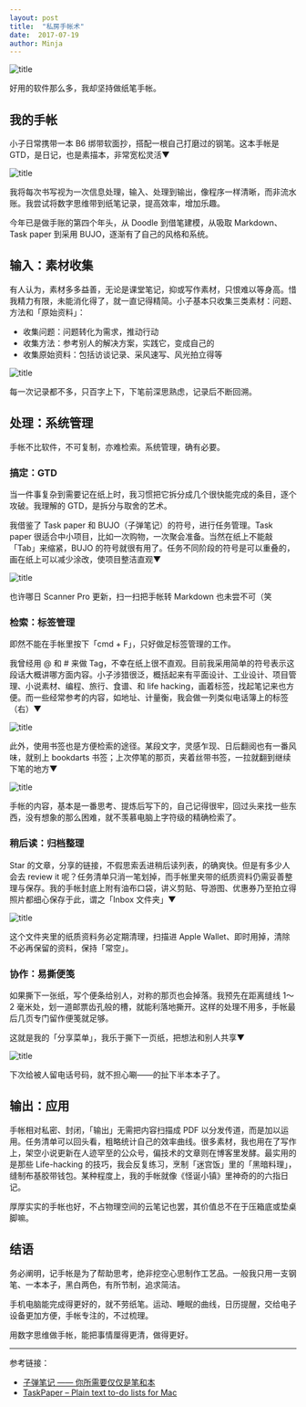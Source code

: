 ```yaml
---
layout: post
title:  "私房手帐术"
date:  2017-07-19
author: Minja
---
```


![title](https://raw.githubusercontent.com/BlackwinMin/blackwinmin.github.io/master/lib/2017-07-19-私房手帐术/b250983c3813d86580d902bec898354a.jpg)

好用的软件那么多，我却坚持做纸笔手帐。

## 我的手帐

小子日常携带一本 B6 绑带软面抄，搭配一根自己打磨过的钢笔。这本手帐是 GTD，是日记，也是素描本，非常宽松灵活▼

![title](https://raw.githubusercontent.com/BlackwinMin/blackwinmin.github.io/master/lib/2017-07-19-私房手帐术/cd80e2a597f6b19e1d2e179b9d8d3adc.png)

我将每次书写视为一次信息处理，输入、处理到输出，像程序一样清晰，而非流水账。我尝试将数字思维带到纸笔记录，提高效率，增加乐趣。

今年已是做手账的第四个年头，从 Doodle 到借笔建模，从吸取 Markdown、Task paper 到采用 BUJO，逐渐有了自己的风格和系统。

## 输入：素材收集

有人认为，素材多多益善，无论是课堂笔记，抑或写作素材，只恨难以等身高。惜我精力有限，未能消化得了，就一直记得精简。小子基本只收集三类素材：问题、方法和「原始资料」：

- 收集问题：问题转化为需求，推动行动
- 收集方法：参考别人的解决方案，实践它，变成自己的
- 收集原始资料：包括访谈记录、采风速写、风光拍立得等

![title](https://raw.githubusercontent.com/BlackwinMin/blackwinmin.github.io/master/lib/2017-07-19-私房手帐术/bcc225b30d2fc3ee5f90103dc7bd992d.png)

每一次记录都不多，只百字上下，下笔前深思熟虑，记录后不断回溯。

## 处理：系统管理

手帐不比软件，不可复制，亦难检索。系统管理，确有必要。

### 搞定：GTD

当一件事复杂到需要记在纸上时，我习惯把它拆分成几个很快能完成的条目，逐个攻破。我理解的 GTD，是拆分与取舍的艺术。

我借鉴了 Task paper 和 BUJO（子弹笔记）的符号，进行任务管理。Task paper 很适合中小项目，比如一次购物，一次聚会准备。当然在纸上不能敲「Tab」来缩紧，BUJO 的符号就很有用了。任务不同阶段的符号是可以重叠的，画在纸上可以减少涂改，使项目整洁直观▼

![title](https://raw.githubusercontent.com/BlackwinMin/blackwinmin.github.io/master/lib/2017-07-19-私房手帐术/4b710a2ef67113f8ea76056ba4d56d83.png)

也许哪日 Scanner Pro 更新，扫一扫把手帐转 Markdown 也未尝不可（笑

### 检索：标签管理

即然不能在手帐里按下「cmd + F」，只好做足标签管理的工作。

我曾经用 @ 和 # 来做 Tag，不幸在纸上很不直观。目前我采用简单的符号表示这段话大概讲哪方面内容。小子涉猎很泛，概括起来有平面设计、工业设计、项目管理、小说素材、编程、旅行、食谱、和 life hacking，画着标签，找起笔记来也方便。而一些经常参考的内容，如地址、计量衡，我会做一列类似电话簿上的标签（右）▼

![title](https://raw.githubusercontent.com/BlackwinMin/blackwinmin.github.io/master/lib/2017-07-19-私房手帐术/f5ab47037e8c1aa7b7295b1540d9e1a5.png)

此外，使用书签也是方便检索的途径。某段文字，灵感乍现、日后翻阅也有一番风味，就别上 bookdarts 书签；上次停笔的那页，夹着丝带书签，一拉就翻到继续下笔的地方▼

![title](https://raw.githubusercontent.com/BlackwinMin/blackwinmin.github.io/master/lib/2017-07-19-私房手帐术/718b9a67346cc79e42d7c03cc4ec7ff4.png)

手帐的内容，基本是一番思考、提炼后写下的，自己记得很牢，回过头来找一些东西，没有想象的那么困难，就不羡慕电脑上字符级的精确检索了。

### 稍后读：归档整理

Star 的文章，分享的链接，不假思索丢进稍后读列表，的确爽快。但是有多少人会去 review it 呢？任务清单只消一笔划掉，而手帐里夹带的纸质资料仍需妥善整理与保存。我的手帐封底上附有油布口袋，讲义剪贴、导游图、优惠券乃至拍立得照片都细心保存于此，谓之「Inbox 文件夹」▼

![title](https://raw.githubusercontent.com/BlackwinMin/blackwinmin.github.io/master/lib/2017-07-19-私房手帐术/7f23e5fcac77a9a0678bd39dac7bb0a8.png)

这个文件夹里的纸质资料务必定期清理，扫描进 Apple Wallet、即时用掉，清除不必再保留的资料，保持「常空」。

### 协作：易撕便笺

如果撕下一张纸，写个便条给别人，对称的那页也会掉落。我预先在距离缝线 1～2 毫米处，划一道邮票齿孔般的槽，就能利落地撕开。这样的处理不用多，手帐最后几页专门留作便笺就足够。

这就是我的「分享菜单」，我乐于撕下一页纸，把想法和别人共享▼

![title](https://raw.githubusercontent.com/BlackwinMin/blackwinmin.github.io/master/lib/2017-07-19-私房手帐术/dfd3aa742fe4ecbc23eedc448fa39a07.png)

下次给被人留电话号码，就不担心唰——的扯下半本本子了。

## 输出：应用

手帐相对私密、封闭，「输出」无需把内容扫描成 PDF 以分发传道，而是加以运用。任务清单可以回头看，粗略统计自己的效率曲线。很多素材，我也用在了写作上，架空小说更新在人迹罕至的公众号，偏技术的文章则在博客里发酵。最实用的是那些 Life-hacking 的技巧，我会反复练习，烹制「迷宫饭」里的「黑暗料理」，缝制布基胶带钱包。某种程度上，我的手帐就像《怪诞小镇》里神奇的的六指日记。

厚厚实实的手帐也好，不占物理空间的云笔记也罢，其价值总不在于压箱底或垫桌脚嘛。

## 结语

务必阐明，记手帐是为了帮助思考，绝非挖空心思制作工艺品。一般我只用一支钢笔、一本本子，黑白两色，有所节制，追求简洁。

手机电脑能完成得更好的，就不劳纸笔。运动、睡眠的曲线，日历提醒，交给电子设备更加方便，手帐专注的，不过梳理。

用数字思维做手帐，能把事情厘得更清，做得更好。

------

参考链接：

- [子弹笔记 —— 你所需要仅仅是笔和本](https://sspai.com/post/39340)
- [TaskPaper – Plain text to-do lists for Mac](https://www.taskpaper.com)
